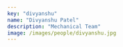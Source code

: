 ```yaml
---
key: "divyanshu"
name: "Divyanshu Patel"
description: "Mechanical Team"
image: /images/people/divyanshu.jpg
---
```

